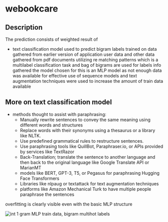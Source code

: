 # webookcare

## Description
The prediction consists of weighted result of 
- text classification model used to predict bigram labels trained on data gathered from earlier version of application user data and other data gathered from pdf documents utilizing re matching patterns which is a multilabel classification task and bag of bigrams are used for labels info gathered the model chosen for this is an MLP model as not enough data was available for effective use of sequence models and text augmentation techniques were used to increase the amount of train data available









## More on text classification model
- methods thought to assist with paraphrasing:
  - Manually rewrite sentences to convey the same meaning using different words and structures
  - Replace words with their synonyms using a thesaurus or a library like NLTK.
  - Use predefined grammatical rules to restructure sentences.
  - Use paraphrasing tools like QuillBot, Paraphraser.io, or APIs provided by services like TextRazor
  - Back-Translation; translate the sentence to another language and then back to the original language like Google Translate API or MarianMT
  - models like BERT, GPT-3, T5, or Pegasus for paraphrasing Hugging Face Transformers
  - Libraries like nlpaug or textattack for text augmentation techniques
  - platforms like Amazon Mechanical Turk to have multiple people paraphrase the sentences


overfitting is clearly visible even with the basic MLP structure

![int 1 gram MLP train data, bigram multihot labels](https://github.com/user-attachments/assets/63bf8ca2-8c37-4249-91b8-e2881d66622c)

